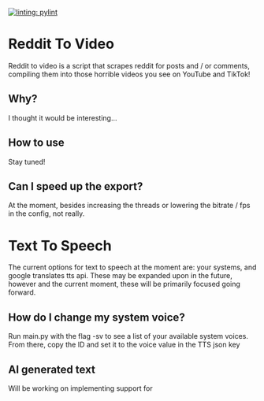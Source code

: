 [![linting: pylint](https://img.shields.io/badge/linting-pylint-yellowgreen)](https://github.com/pylint-dev/pylint)

# Reddit To Video
Reddit to video is a script that scrapes reddit for posts and / or comments, compiling them into those horrible videos you see on YouTube and TikTok!

## Why?
I thought it would be interesting...

## How to use
Stay tuned!

## Can I speed up the export?
At the moment, besides increasing the threads or lowering the bitrate / fps in the config, not really.

# Text To Speech
The current options for text to speech at the moment are: your systems, and google translates tts api. These may be expanded upon in the future, however and the current moment, these will be primarily focused going forward.

## How do I change my system voice?
Run main.py with the flag -sv to see a list of your available system voices. From there, copy the ID and set it to the voice value in the TTS json key

## AI generated text
Will be working on implementing support for 
